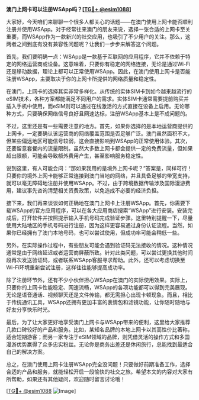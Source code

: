 **澳门上网卡可以注册WSApp吗？[[TG💪+ @esim1088](https://t.me/s/esim1088)]**

大家好，今天咱们来聊聊一个很多人都关心的话题——在澳门使用上网卡能否顺利注册并使用WSApp。对于经常往来澳门的朋友来说，选择一张合适的上网卡至关重要，而WSApp作为一款新兴的社交应用，也吸引了不少用户的关注。那么，这两者之间到底有没有兼容性问题呢？让我们一步步来解答这个问题。

首先，我们要明确一点：WSApp是一款基于互联网的应用程序，它并不依赖于特定的网络运营商或设备。这意味着，只要你有稳定的网络连接，无论是通过Wi-Fi还是移动数据，理论上都可以正常使用WSApp。因此，在澳门使用上网卡是否能注册WSApp，主要取决于你的上网卡所提供的网络质量和稳定性。

在澳门，上网卡的选择其实非常多样化。从传统的实体SIM卡到如今越来越流行的eSIM技术，各种方案都能满足不同用户的需求。实体SIM卡通常需要提前购买并插入手机中使用，而eSIM则可以通过在线激活的方式直接在设备上启用。无论哪种方式，只要确保网络信号良好且网速达标，注册WSApp基本上是不成问题的。

不过，这里还是有一些需要注意的地方。首先，如果你选择的是本地运营商提供的上网卡，一定要确认该运营商的网络覆盖范围是否足够广泛。澳门虽然面积不大，但某些偏远地区可能信号较弱，这会直接影响到WSApp的正常使用体验。其次，还要留意套餐内的流量限制。虽然大多数上网卡都会提供一定的免费流量，但如果超出限额，可能会导致额外费用产生，甚至影响服务稳定性。

说到这里，有人可能会问：“那如果我用的是境外上网卡呢？”答案是，同样可行！只要你的境外上网卡能够正常连接到澳门当地的网络，并且具备足够的带宽支持，就可以毫无障碍地注册并使用WSApp。不过，由于跨境数据传输涉及国际漫游费用，建议事先咨询清楚相关资费政策，以免造成不必要的经济负担。

接下来，我们再来谈谈如何正确地在澳门上网卡上注册WSApp。首先，你需要下载WSApp的官方应用程序，可以在各大应用商店搜索“WSApp”进行安装。安装完成后，打开软件并按照提示输入手机号码完成验证步骤。这里特别提醒一下，尽量使用大陆地区的手机号码进行注册，因为这样更容易通过身份认证流程。当然，如果你已经拥有了澳门本地号码，也可以尝试使用，但成功率可能会稍低一些。

另外，在实际操作过程中，有些朋友可能会遇到验证码无法接收的情况。这种情况通常是由于网络延迟或者运营商屏蔽所致。针对此类问题，可以尝试更换其他时间段再次发送验证码，或者联系WSApp客服寻求帮助。此外，还可以考虑切换至Wi-Fi环境重新尝试注册，这样往往能够提高成功率。

除了注册环节外，还有不少小伙伴担心WSApp在澳门的实际使用效果。实际上，只要你的上网卡性能稳定、网速流畅，WSApp的各项功能都可以得到完美展现。无论是语音通话、视频聊天还是文件传输，都无需担心出现卡顿现象。而且，相比于传统通讯工具，WSApp还拥有更加丰富的表情包和滤镜功能，让你随时随地与好友分享快乐时光。

最后，为了让大家更好地享受澳门上网卡与WSApp带来的便利，这里给大家推荐几款口碑较好的产品和服务。比如，某知名品牌的本地上网卡以其高性价比著称，适合短期游客；而另一家专注于eSIM领域的品牌，则凭借灵活的操作方式和多国漫游优势赢得了众多忠实粉丝。无论你是商务出差还是休闲旅行，总能找到最适合自己的解决方案。

总之，在澳门使用上网卡注册WSApp完全没问题！只要做好前期准备工作，选择合适的产品和服务，就能轻松开启一段愉快的社交之旅。希望本文的内容对大家有所帮助，如果还有其他疑问，欢迎随时留言讨论哦！

[[TG💪+ @esim1088](https://t.me/s/esim1088) ![Image](https://i.postimg.cc/4NQfJmqS/Snipaste-2025-05-13-00-14-12.png)]